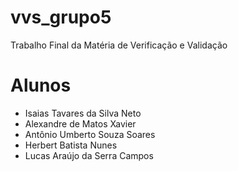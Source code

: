 # vvs_grupo5

Trabalho Final da Matéria de Verificação e Validação

# Alunos

- Isaias Tavares da Silva Neto
- Alexandre de Matos Xavier
- Antônio Umberto Souza Soares
- Herbert Batista Nunes
- Lucas Araújo da Serra Campos
